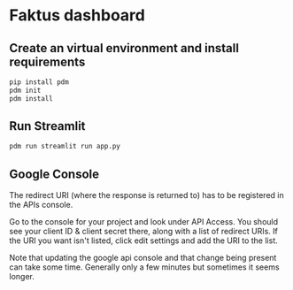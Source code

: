 # Faktus dashboard
## Create an virtual environment and install requirements
```bash
pip install pdm
pdm init
pdm install
```

## Run Streamlit
```bash
pdm run streamlit run app.py
```

## Google Console
The redirect URI (where the response is returned to) has to be registered in the APIs console.

Go to the console for your project and look under API Access. You should see your client ID & client secret there, 
along with a list of redirect URIs. If the URI you want isn't listed, click edit settings and add the URI to the list.

Note that updating the google api console and that change being present can take some time. Generally only a few minutes but sometimes it seems longer.

